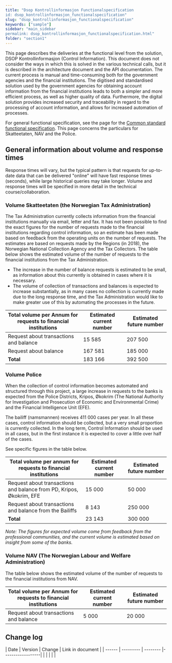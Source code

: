 ```yaml
---
title: "Dsop Kontrollinformasjon Functionalspecification
id: dsop_kontrollinformasjon_functionalspecification"
slug: "dsop_kontrollinformasjon_functionalspecification"
keywords: ["sample"]
sidebar: "main_sidebar
permalink: dsop_kontrollinformasjon_functionalspecification.html"
folder: "section1"
---
```


This page describes the deliveries at the functional level from the solution, DSOP Kontrollinformasjon (Control Information). This document does not consider the ways in which this is solved in the various technical calls, but it is described in the architecture document and the API documentation. The current process is manual and time-consuming both for the government agencies and the financial institutions. The digitised and standardised solution used by the government agencies for obtaining account information from the financial institutions leads to both a simpler and more efficient process, as well as higher quality of data. Furthermore, the digital solution provides increased security and traceability in regard to the processing of account information, and allows for increased automation of processes.

For general functional specification, see the page for the [Common standard functional specification](https:/dokumentasjon.dsop.no/dsop_kontroll_functionalspecification.html). This page concerns the particulars for Skatteetaten, NAV and the Police.

## General information about volume and response times

Response times will vary, but the typical pattern is that requests for up-to-date data that can be delivered "online" will have fast response times (seconds), while large historical queries may take longer. Volume and response times will be specified in more detail in the technical course/collaboration.

### Volume Skatteetaten (the Norwegian Tax Administration)

The Tax Administration currently collects information from the financial institutions manually via email, letter and fax. It has not been possible to find the exact figures for the number of requests made to the financial institutions regarding control information, so an estimate has been made based on feedback from the operating units on the number of requests. The estimates are based on requests made by the Regions (in 2018), the Norwegian National Collection Agency and the Tax Collectors. The table below shows the estimated volume of the number of requests to the financial institutions from the Tax Administration.

* The increase in the number of balance requests is estimated to be small, as information about this currently is obtained in cases where it is necessary.
* The volume of collection of transactions and balances is expected to increase substantially, as in many cases no collection is currently made due to the long response time, and the Tax Administration would like to make greater use of this by automating the processes in the future.

| Total volume per Annum for requests to financial institutions | Estimated current number | Estimated future number |
| --------------------------------------------------------------- | -------------------------- | ------------------------- |
| Request about transactions and balance | 15 585 | 207 500 |
| Request about balance | 167 581 | 185 000 |
| **Total** | 183 166 | 392 500 |

### Volume Police

When the collection of control information becomes automated and structured through this project, a large increase in requests to the banks is expected from the Police Districts, Kripos, Økokrim (The National Authority for Investigation and Prosecution of Economic and Environmental Crime) and the Financial Intelligence Unit (EFE).

The bailiff (namsmannen) receives 411 000 cases per year. In all these cases, control information should be collected, but a very small proportion is currently collected. In the long term, Control Information should be used in all cases, but in the first instance it is expected to cover a little over half of the cases.

See specific figures in the table below.

| Total volume per annum for requests to financial institutions | Estimated current number | Estimated future number |
| ----------------------------------------------------------------------- | -------------------------- | ------------------------- |
| Request about transactions and balance from PD, Kripos, Økokrim, EFE | 15 000 | 50 000 |
| Request about transactions and balance from the Bailiffs | 8 143 | 250 000 |
| **Total** | 23 143 | 300 000 |

*Note: The figures for expected volume come from feedback from the professional communities, and the current volume is estimated based on insight from some of the banks.*

### Volume NAV (The Norwegian Labour and Welfare Administration)

The table below shows the estimated volume of the number of requests to the financial institutions from NAV.

| Total volume per Annum for requests to financial institutions | Estimated current number | Estimated future number |
| ---------------------------------------------------------------- | -------------------------- | ------------------------- |
| Request about transactions and balance | 5 000 | 20 000 |

## Change log

| Date | Version | Change | Link in document |
| ------ | --------- | -------- |------------------|  |  |  | | |

